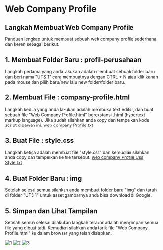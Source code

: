 # Web Company Profile

## Langkah Membuat Web Company Profile
Panduan lengkap untuk membuat sebuah web company profile sederhana dan keren sebagai berikut.

## 1. Membuat Folder Baru : profil-perusahaan
Langkah pertama yang anda lakukan adalah membuat sebuah folder baru dan beri nama "UTS 1" cara membuatnya dengan CTRL + N atau klik kanan pada mouse dan pilih baru/new lalu new folder/folder baru.

## 2. Membuat File : company-profile.html
Langkah kedua yang anda lakukan adalah membuka text editor, dan buat sebuah file "Web Company Profile.html" berekstansi .html (hypertext markup language). Jika sudah silahkan anda copy dan tempelkan kode script dibawah ini.
[web company Profile.txt](https://github.com/Maulanahasan19/Web-Company-UTS/files/6422221/web.company.Profile.txt)

## 3. Buat File : style.css
Langkah ketiga adalah membuat file "style.css" dan kemudian silahkan anda copy dan tempelkan ke file tersebut.
[web company Profile Css Style.txt](https://github.com/Maulanahasan19/Web-Company-UTS/files/6422307/web.company.Profile.Css.Style.txt)

## 4. Buat Folder Baru : img
Setelah selesai semua silahkan anda membuat folder baru "img" dan taruh di folder "UTS 1" untuk asset gambarnya anda bisa download di Google.

## 5. Simpan dan Lihat Tampilan
Setelah semua selesai dilakukan langkah terakhr adalah menyimpan semua file yang dibuat tadi. Kemudian silahkan anda tarik file "Web Company Profile.html" ke dalam browser yang telah disiapkan.

![1](https://user-images.githubusercontent.com/56240386/117033258-66375280-ad2c-11eb-895f-ef2d38360d4c.png)
![2](https://user-images.githubusercontent.com/56240386/117033265-68011600-ad2c-11eb-831b-438d0042e9af.png)
![3](https://user-images.githubusercontent.com/56240386/117033252-646d8f00-ad2c-11eb-8d73-55bf5fdb79c1.png)
